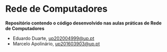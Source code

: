 # Rede de Computadores
**Repositório contendo o código desenvolvido nas aulas práticas de Rede de Computadores**
- Eduardo Duarte, up202004999@up.pt
- Marcelo Apolinário, up201603903@up.pt
